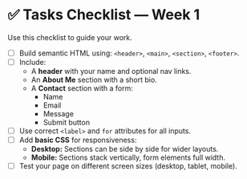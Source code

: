 # ✅ Tasks Checklist — Week 1

Use this checklist to guide your work.

- [ ] Build semantic HTML using: `<header>`, `<main>`, `<section>`, `<footer>`.
- [ ] Include:
  - A **header** with your name and optional nav links.
  - An **About Me** section with a short bio.
  - A **Contact** section with a form:
    - Name
    - Email
    - Message
    - Submit button
- [ ] Use correct `<label>` and `for` attributes for all inputs.
- [ ] Add **basic CSS** for responsiveness:
  - **Desktop:** Sections can be side by side for wider layouts.
  - **Mobile:** Sections stack vertically, form elements full width.
- [ ] Test your page on different screen sizes (desktop, tablet, mobile).
